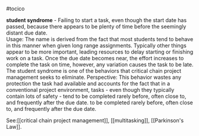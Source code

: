 #tocico

<b>student syndrome</b> - Failing to start a task, even though the start date has passed, because there appears to be plenty of time before the seemingly distant due date.  
Usage: The name is derived from the fact that most students tend to behave in this manner when given long range assignments. Typically other things appear to be more important, leading resources to delay starting or finishing work on a task. Once the due date becomes near, the effort increases to complete the task on time, however, any variation causes the task to be late. The student syndrome is one of the behaviors that critical chain project management seeks to eliminate. Perspective: This behavior wastes any protection the task had available and accounts for the fact that in a conventional project environment, tasks - even though they typically contain lots of safety - tend to be completed rarely before, often close to, and frequently after the due date. to be completed rarely before, often close to, and frequently after the due date. 



See:[[critical chain project management]], [[multitasking]], [[Parkinson's Law]].



